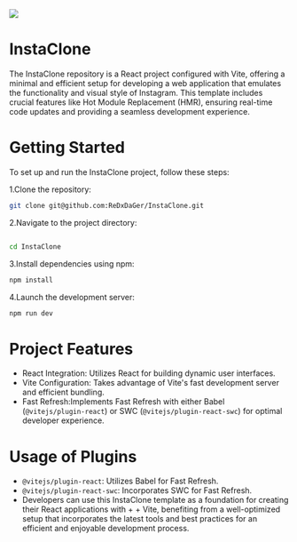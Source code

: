 <img align = "centre" src='https://miro.medium.com/v2/resize:fit:1000/0*WF2YyB7WhhCz959l.png' /> 

# InstaClone

The InstaClone repository is a React project configured with Vite, offering a minimal and efficient setup for developing a web application that emulates the functionality and visual style of Instagram. This template includes crucial features like Hot Module Replacement (HMR), ensuring real-time code updates and providing a seamless development experience.

# Getting Started

To set up and run the InstaClone project, follow these steps:

1.Clone the repository:

```bash
git clone git@github.com:ReDxDaGer/InstaClone.git
```
2.Navigate to the project directory:

```bash

cd InstaClone
```
3.Install dependencies using npm:

```bash
npm install
```
4.Launch the development server:

```bash
npm run dev
```
# Project Features
+ React Integration: Utilizes React for building dynamic user interfaces.
+ Vite Configuration: Takes advantage of Vite's fast development server and efficient bundling.
+ Fast Refresh:Implements Fast Refresh with either Babel (``@vitejs/plugin-react``) or SWC (``@vitejs/plugin-react-swc``) for optimal developer experience.

# Usage of Plugins

+ `@vitejs/plugin-react`: Utilizes Babel for Fast Refresh.
+ `@vitejs/plugin-react-swc`: Incorporates SWC for Fast Refresh.
+ Developers can use this InstaClone template as a foundation for creating their React applications with + + Vite, benefiting from a well-optimized setup that incorporates the latest tools and best practices for 
  an efficient and enjoyable development process.
